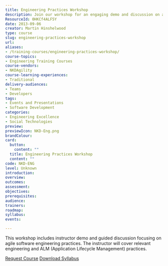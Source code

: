 ```yaml
---
title: Engineering Practices Workshop
description: Join our workshop for an engaging demo and discussion on agile software engineering and ALM practices. Enhance your skills with expert guidance!
ResourceId: 0HKCf4ALF5Y
date: 2013-09-06
creator: Martin Hinshelwood
type: course
slug: engineering-practices-workshop
url: 
aliases:
- /training-courses/engineering-practices-workshop/
course-topics:
- Engineering Training Courses
course-vendors:
- NKDAgility
course-learning-experiences:
- Traditional
delivery-audiences:
- Teams
- Developers
tags:
- Events and Presentations
- Software Development
categories:
- Engineering Excellence
- Social Technologies
preview: 
previewIcon: NKD-Eng.png
brandColour: 
card:
  button:
    content: ""
  title: Engineering Practices Workshop
  content: ""
code: NKD-ENG
level: Unknown
introduction: 
overview: 
outcomes: 
assessment: 
objectives: 
prerequisites: 
audience: 
trainers: 
roadmap: 
syllabus: 
events: 

---
```

This workshop includes instructor demo and guided discussion focusing on agile software engineering practices. The instructor will cover relevant engineering and ALM (Application Lifecycle Management) practices.

[Request Course](/company/general-inquiries/) [Download Syllabus](#)
